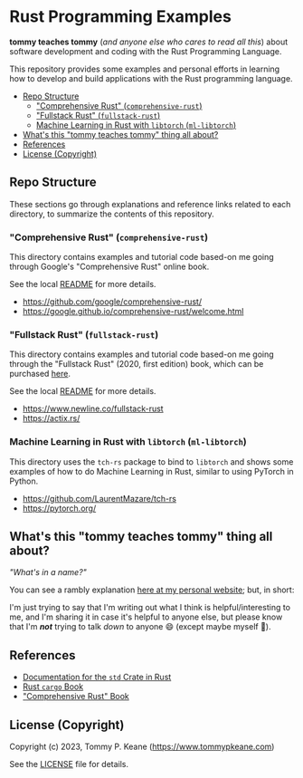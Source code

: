 # Rust Programming Examples

__tommy teaches tommy__ (_and anyone else who cares to read all this_) about software development and coding with the Rust Programming Language.

This repository provides some examples and personal efforts in learning how to develop and build applications with the Rust programming language.

<!-- MarkdownTOC -->

- [Repo Structure](#repo-structure)
    - ["Comprehensive Rust" \(`comprehensive-rust`\)](#comprehensive-rust-comprehensive-rust)
    - ["Fullstack Rust" \(`fullstack-rust`\)](#fullstack-rust-fullstack-rust)
    - [Machine Learning in Rust with `libtorch` \(`ml-libtorch`\)](#machine-learning-in-rust-with-libtorch-ml-libtorch)
- [What's this "tommy teaches tommy" thing all about?](#whats-this-tommy-teaches-tommy-thing-all-about)
- [References](#references)
- [License \(Copyright\)](#license-copyright)

<!-- /MarkdownTOC -->

<a id="repo-structure"></a>
## Repo Structure

These sections go through explanations and reference links related to each directory, to summarize the contents of this repository.

<a id="comprehensive-rust-comprehensive-rust"></a>
### "Comprehensive Rust" (`comprehensive-rust`)

This directory contains examples and tutorial code  based-on me going through Google's "Comprehensive Rust" online book.

See the local [README](./comprehensive-rust/) for more details.

- https://github.com/google/comprehensive-rust/
- https://google.github.io/comprehensive-rust/welcome.html

<a id="fullstack-rust-fullstack-rust"></a>
### "Fullstack Rust" (`fullstack-rust`)

This directory contains examples and tutorial code based-on me going through the "Fullstack Rust" (2020, first edition) book, which can be purchased [here](https://www.newline.co/fullstack-rust).

See the local [README](./fullstack-rust/) for more details.

- https://www.newline.co/fullstack-rust
- https://actix.rs/

<a id="machine-learning-in-rust-with-libtorch-ml-libtorch"></a>
### Machine Learning in Rust with `libtorch` (`ml-libtorch`)

This directory uses the `tch-rs` package to bind to `libtorch` and shows some examples of how to do Machine Learning in Rust, similar to using PyTorch in Python.

- https://github.com/LaurentMazare/tch-rs
- https://pytorch.org/

<a id="whats-this-tommy-teaches-tommy-thing-all-about"></a>
## What's this "tommy teaches tommy" thing all about?

_"What's in a name?"_

You can see a rambly explanation [here at my personal website](https://tommypkeane.com/about-tommy/tommy-teaches-tommy.html); but, in short:

I'm just trying to say that I'm writing out what I think is helpful/interesting to me, and I'm sharing it in case it's helpful to anyone else, but please know that I'm ___not___ trying to talk _down_ to anyone :smile: (except maybe myself :ghost:).

</details>

<a id="references"></a>
## References

- [Documentation for the `std` Crate in Rust](https://doc.rust-lang.org/std/index.html)
- [Rust `cargo` Book](https://doc.rust-lang.org/cargo/index.html)
- ["Comprehensive Rust" Book](https://google.github.io/comprehensive-rust/welcome.html)

<a id="license-copyright"></a>
## License (Copyright)

Copyright (c) 2023, Tommy P. Keane (https://www.tommypkeane.com)

See the [LICENSE](./LICENSE) file for details.
